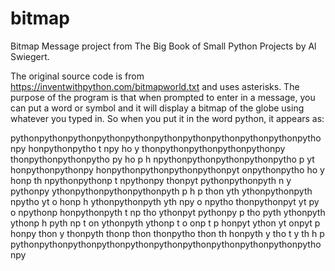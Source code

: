# bitmap

Bitmap Message project from The Big Book of Small Python Projects by Al Swiegert. 

The original source code is from https://inventwithpython.com/bitmapworld.txt and uses asterisks.
The purpose of the program is that when prompted to enter in a message, you can put a word or symbol and it will
display a bitmap of the globe using whatever you typed in. So when you put it in the word python, it appears as:


pythonpythonpythonpythonpythonpythonpythonpythonpythonpythonpythonpy
   honpythonpytho   t  npy ho  y      thonpythonpythonpythonpythonpy
  thonpythonpythonpytho py ho p  h npythonpythonpythonpythonpytho p
 yt      honpythonpythonpy       honpythonpythonpythonpythonpyt
          onpythonpytho          ho  y honp th npythonpythonp t
           npythonpy            thonpyt   pythonpythonpyth n y
            pythonpy           ythonpythonpythonpythonpyth  p
   h        p thon yth         ythonpythonpyth npytho  yt o
               honp  h         ythonpythonpyth   yth npy  o
                 npytho         thonpythonpyt    yt   py  o
                 npythonp        honpythonpyth    t  np tho
                   ythonpyt         pythonpy          p tho pyth
                   ythonpyth         ythonp  h        pyth np t on
                   ythonpyth         ythonp t o           onp t   p
                     honpyt          ython yt             onpyt   p
                     honpy            thon y            thonpyth
                    thonp             thon              thonpytho
                    thon              th                 honpyth   y
                    tho                                       t    y
                    th     h                    p
pythonpythonpythonpythonpythonpythonpythonpythonpythonpythonpythonpy
